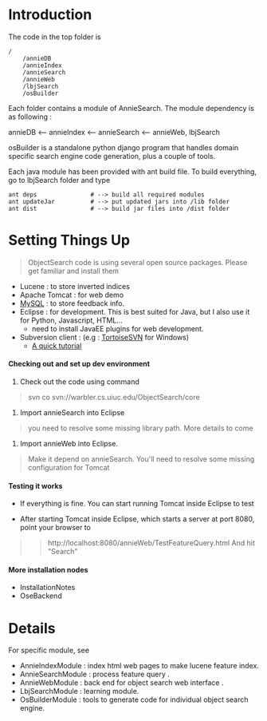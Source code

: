 # Introduction #

The code in the top folder is
```
/
    /annieDB
    /annieIndex
    /annieSearch
    /annieWeb
    /lbjSearch
    /osBuilder
```

Each folder contains a module of AnnieSearch. The module dependency is as following :

annieDB <-- annieIndex <-- annieSearch  <-- annieWeb, lbjSearch

osBuilder is a standalone python django program that handles domain specific search engine code generation, plus a couple of tools.

Each java module has been provided with ant build file. To build everything, go to lbjSearch folder and type
```
ant deps               # --> build all required modules
ant updateJar          # --> put updated jars into /lib folder
ant dist               # --> build jar files into /dist folder
```

# Setting Things Up #

> ObjectSearch code is using several open source packages. Please get familiar and install them

  * Lucene : to store inverted indices
  * Apache Tomcat : for web demo
  * [MySQL](http://dev.mysql.com/downloads/) : to store feedback info.
  * Eclipse : for development. This is best suited for Java, but I also use it for Python, Javascript, HTML...
    * need to install JavaEE plugins for web development.
  * Subversion client : (e.g : [TortoiseSVN](http://tortoisesvn.tigris.org/) for Windows)
    * [A quick tutorial](http://aymanh.com/subversion-a-quick-tutorial#CheckoutModifyCommit)


#### Checking out and set up dev environment ####


  1. Check out the code using command

> svn co svn://warbler.cs.uiuc.edu/ObjectSearch/core

  1. Import annieSearch into Eclipse

> you need to resolve some missing library path. More details to come

  1. Import annieWeb into Eclipse.

> Make it depend on annieSearch.
> You'll need to resolve some missing configuration for Tomcat

#### Testing it works ####

  * If everything is fine. You can start running Tomcat inside Eclipse to test

  * After starting Tomcat inside Eclipse, which starts a server at port 8080, point your browser to
> > http://localhost:8080/annieWeb/TestFeatureQuery.html
> > And hit "Search"

#### More installation nodes ####
  * InstallationNotes
  * OseBackend

# Details #

For specific module, see

  * AnnieIndexModule    : index html web pages to make lucene feature index.
  * AnnieSearchModule   : process feature query .
  * AnnieWebModule      : back end for  object search web interface .
  * LbjSearchModule     : learning module.
  * OsBuilderModule     : tools to generate code for individual object search engine.
